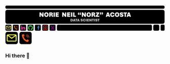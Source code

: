 ![GitHub Profile Header](GitHubProfileHeader.png) <a href = norieneil_acosta@outlook.com> <img src = EmailIcon.png alt = "Email Address" width = "40" height = "40"></a> <a href = 09673581501> <img src = TelephoneIcon.png alt = "Contact Number" width = "40" height = "40"></a>


### Hi there 👋

<!--
**norzzielein/NORZZIELEIN** is a ✨ _special_ ✨ repository because its `README.md` (this file) appears on your GitHub profile.

Here are some ideas to get you started:

- 🔭 I’m currently working on ...
- 🌱 I’m currently learning ...
- 👯 I’m looking to collaborate on ...
- 🤔 I’m looking for help with ...
- 💬 Ask me about ...
- 📫 How to reach me: ...
- 😄 Pronouns: ...
- ⚡ Fun fact: ...
-->
